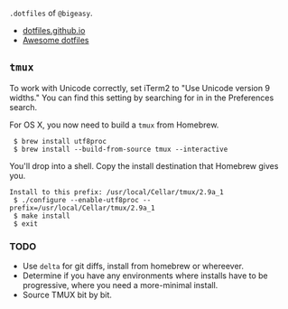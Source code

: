 `.dotfiles` of `@bigeasy`.

 * [dotfiles.github.io](https://dotfiles.github.io/)
 * [Awesome dotfiles](https://github.com/webpro/awesome-dotfiles)

## `tmux`

To work with Unicode correctly, set iTerm2 to "Use Unicode version 9 widths."
You can find this setting by searching for in in the Preferences search.

For OS X, you now need to build a `tmux` from Homebrew.

```console
 $ brew install utf8proc
 $ brew install --build-from-source tmux --interactive
```

You'll drop into a shell. Copy the install destination that Homebrew gives you.

```console
Install to this prefix: /usr/local/Cellar/tmux/2.9a_1
 $ ./configure --enable-utf8proc --prefix=/usr/local/Cellar/tmux/2.9a_1
 $ make install
 $ exit
```

### TODO

 * Use `delta` for git diffs, install from homebrew or whereever.
 * Determine if you have any environments where installs have to be
 progressive, where you need a more-minimal install.
 * Source TMUX bit by bit.
